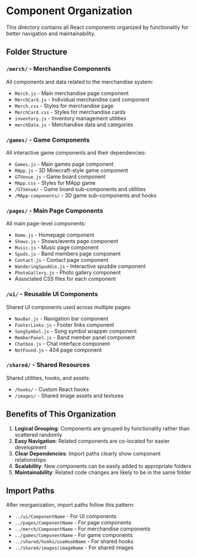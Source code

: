 # Component Organization

This directory contains all React components organized by functionality for better navigation and maintainability.

## Folder Structure

### `/merch/` - Merchandise Components
All components and data related to the merchandise system:
- `Merch.js` - Main merchandise page component
- `MerchCard.js` - Individual merchandise card component
- `Merch.css` - Styles for merchandise page
- `MerchCard.css` - Styles for merchandise cards
- `inventory.js` - Inventory management utilities
- `merchData.js` - Merchandise data and categories

### `/games/` - Game Components
All interactive game components and their dependencies:
- `Games.js` - Main games page component
- `MApp.js` - 3D Minecraft-style game component
- `GTVenue.js` - Game board component
- `MApp.css` - Styles for MApp game
- `/GTVenue/` - Game board sub-components and utilities
- `/MApp-components/` - 3D game sub-components and hooks

### `/pages/` - Main Page Components
All main page-level components:
- `Home.js` - Homepage component
- `Shows.js` - Shows/events page component
- `Music.js` - Music page component
- `Spuds.js` - Band members page component
- `Contact.js` - Contact page component
- `WanderingSpuddie.js` - Interactive spuddie component
- `PhotoGallery.js` - Photo gallery component
- Associated CSS files for each component

### `/ui/` - Reusable UI Components
Shared UI components used across multiple pages:
- `NavBar.js` - Navigation bar component
- `FooterLinks.js` - Footer links component
- `SongSymbol.js` - Song symbol wrapper component
- `MemberPanel.js` - Band member panel component
- `Chatbox.js` - Chat interface component
- `NotFound.js` - 404 page component

### `/shared/` - Shared Resources
Shared utilities, hooks, and assets:
- `/hooks/` - Custom React hooks
- `/images/` - Shared image assets and textures

## Benefits of This Organization

1. **Logical Grouping**: Components are grouped by functionality rather than scattered randomly
2. **Easy Navigation**: Related components are co-located for easier development
3. **Clear Dependencies**: Import paths clearly show component relationships
4. **Scalability**: New components can be easily added to appropriate folders
5. **Maintainability**: Related code changes are likely to be in the same folder

## Import Paths

After reorganization, import paths follow this pattern:
- `../ui/ComponentName` - For UI components
- `../pages/ComponentName` - For page components
- `../merch/ComponentName` - For merchandise components
- `../games/ComponentName` - For game components
- `../shared/hooks/useHookName` - For shared hooks
- `../shared/images/imageName` - For shared images 